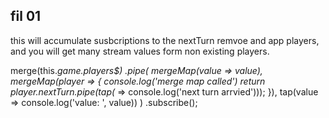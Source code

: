 ## fil 01
this will accumulate susbcriptions to the nextTurn
remvoe and app players, and you will get many stream values form non existing players.

   merge(this._game.players$)
    .pipe(
      mergeMap(value => value),
      mergeMap(player => {
        console.log('merge map called')
        return player.nextTurn.pipe(tap(_ => console.log('next turn arrvied')));
      }),
      tap(value => console.log('value: ', value))
    )
    .subscribe();

